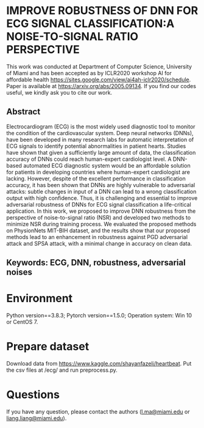 # IMPROVE ROBUSTNESS OF DNN FOR ECG SIGNAL CLASSIFICATION:A NOISE-TO-SIGNAL RATIO PERSPECTIVE
This work was conducted at Department of Computer Science, University of Miami and has been accepted as by ICLR2020 workshop AI for affordable health https://sites.google.com/view/ai4ah-iclr2020/schedule. Paper is available at https://arxiv.org/abs/2005.09134. If you find our codes useful, we kindly ask you to cite our work.

## Abstract
Electrocardiogram (ECG) is the most widely used diagnostic tool to monitor the
condition of the cardiovascular system. Deep neural networks (DNNs), have been
developed in many research labs for automatic interpretation of ECG signals to
identify potential abnormalities in patient hearts. Studies have shown that given
a sufficiently large amount of data, the classification accuracy of DNNs could
reach human-expert cardiologist level. A DNN-based automated ECG diagnostic system would be an affordable solution for patients in developing countries
where human-expert cardiologist are lacking. However, despite of the excellent
performance in classification accuracy, it has been shown that DNNs are highly
vulnerable to adversarial attacks: subtle changes in input of a DNN can lead to
a wrong classification output with high confidence. Thus, it is challenging and
essential to improve adversarial robustness of DNNs for ECG signal classification
a life-critical application. In this work, we proposed to improve DNN robustness
from the perspective of noise-to-signal ratio (NSR) and developed two methods
to minimize NSR during training process. We evaluated the proposed methods on
PhysionNets MIT-BIH dataset, and the results show that our proposed methods
lead to an enhancement in robustness against PGD adversarial attack and SPSA
attack, with a minimal change in accuracy on clean data.

## Keywords: ECG, DNN, robustness, adversarial noises

# Environment
Python version==3.8.3; Pytorch version==1.5.0; Operation system: Win 10 or CentOS 7.

# Prepare dataset
Download data from https://www.kaggle.com/shayanfazeli/heartbeat. Put the csv files at /ecg/ and run preprocess.py.

# Questions
If you have any question, please contact the authors (l.ma@miami.edu or liang.liang@miami.edu).
